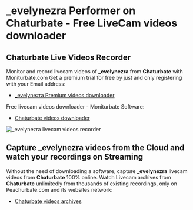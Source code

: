 # _evelynezra Performer on Chaturbate - Free LiveCam videos downloader

## Chaturbate Live Videos Recorder

Monitor and record livecam videos of **_evelynezra** from **Chaturbate** with Moniturbate.com
Get a premium trial for free by just and only registering with your Email address:
* [_evelynezra Premium videos downloader](https://moniturbate.com/request-demo-licence-key.html)

Free livecam videos downloader - Moniturbate Software:
* [Chaturbate videos downloader](https://moniturbate.com/moniturbate-download-software.html)

![_evelynezra livecam videos recorder](https://peachurnet.com/templates/moniturbate-software.png)


## Capture _evelynezra videos from the Cloud and watch your recordings on Streaming

Without the need of downloading a software, capture **_evelynezra** livecam videos from **Chaturbate** 100% online.
Watch Livecam archives from **Chaturbate** unlimitedly from thousands of existing recordings, only on Peachurbate.com and its websites network:
* [Chaturbate videos archives](https://peachurnet.com/)